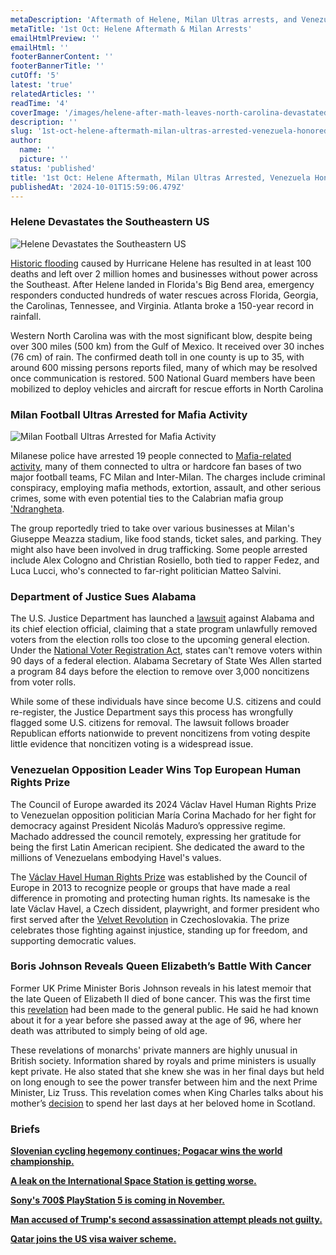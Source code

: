 ```yaml
---
metaDescription: 'Aftermath of Helene, Milan Ultras arrests, and Venezuela’s honor celebrations on October 1st.'
metaTitle: '1st Oct: Helene Aftermath & Milan Arrests'
emailHtmlPreview: ''
emailHtml: ''
footerBannerContent: ''
footerBannerTitle: ''
cutOff: '5'
latest: 'true'
relatedArticles: ''
readTime: '4'
coverImage: '/images/helene-after-math-leaves-north-carolina-devastated-c0ND.webp'
description: ''
slug: '1st-oct-helene-aftermath-milan-ultras-arrested-venezuela-honored'
author:
  name: ''
  picture: ''
status: 'published'
title: '1st Oct: Helene Aftermath, Milan Ultras Arrested, Venezuela Honored'
publishedAt: '2024-10-01T15:59:06.479Z'
---
```


### Helene Devastates the Southeastern US

![Helene Devastates the Southeastern US](/images/helene-after-math-leaves-north-carolina-devastated-MzMj.webp)

[Historic flooding](https://www.cbsnews.com/news/hurricane-helene-path-florida/) caused by Hurricane Helene has resulted in at least 100 deaths and left over 2 million homes and businesses without power across the Southeast. After Helene landed in Florida's Big Bend area, emergency responders conducted hundreds of water rescues across Florida, Georgia, the Carolinas, Tennessee, and Virginia. Atlanta broke a 150-year record in rainfall.

Western North Carolina was with the most significant blow, despite being over 300 miles (500 km) from the Gulf of Mexico. It received over 30 inches (76 cm) of rain. The confirmed death toll in one county is up to 35, with around 600 missing persons reports filed, many of which may be resolved once communication is restored. 500 National Guard members have been mobilized to deploy vehicles and aircraft for rescue efforts in North Carolina

### Milan Football Ultras Arrested for Mafia Activity

![Milan Football Ultras Arrested for Mafia Activity](/images/milan-football-ultras-arrested-for-mafia-actvity-gxMz.webp)

Milanese police have arrested 19 people connected to [Mafia-related activity](https://www.euronews.com/2024/09/30/inter-and-milan-ultra-football-fans-decimated-by-mafia-arrests-in-massive-police-crackdown), many of them connected to ultra or hardcore fan bases of two major football teams, FC Milan and Inter-Milan. The charges include criminal conspiracy, employing mafia methods, extortion, assault, and other serious crimes, some with even potential ties to the Calabrian mafia group ['Ndrangheta](https://www.calabriatheotheritaly.com/the-ndrangheta/).

The group reportedly tried to take over various businesses at Milan's Giuseppe Meazza stadium, like food stands, ticket sales, and parking. They might also have been involved in drug trafficking. Some people arrested include Alex Cologno and Christian Rosiello, both tied to rapper Fedez, and Luca Lucci, who's connected to far-right politician Matteo Salvini.

### Department of Justice Sues Alabama

The U.S. Justice Department has launched a [lawsuit](https://www.npr.org/2024/09/27/nx-s1-5131578/alabama-noncitizen-voter-purge-lawsuit) against Alabama and its chief election official, claiming that a state program unlawfully removed voters from the election rolls too close to the upcoming general election. Under the [National Voter Registration Act](https://uscode.house.gov/view.xhtml?path=/prelim@title52/subtitle2/chapter205&edition=prelim), states can't remove voters within 90 days of a federal election. Alabama Secretary of State Wes Allen started a program 84 days before the election to remove over 3,000 noncitizens from voter rolls.

While some of these individuals have since become U.S. citizens and could re-register, the Justice Department says this process has wrongfully flagged some U.S. citizens for removal. The lawsuit follows broader Republican efforts nationwide to prevent noncitizens from voting despite little evidence that noncitizen voting is a widespread issue.

### Venezuelan Opposition Leader Wins Top European Human Rights Prize

The Council of Europe awarded its 2024 Václav Havel Human Rights Prize to Venezuelan opposition politician María Corina Machado for her fight for democracy against President Nicolás Maduro’s oppressive regime. Machado addressed the council remotely, expressing her gratitude for being the first Latin American recipient. She dedicated the award to the millions of Venezuelans embodying Havel's values.

The [Václav Havel Human Rights Prize](https://www.dw.com/en/venezuela-opposition-figure-wins-top-european-rights-prize/a-70363263) was established by the Council of Europe in 2013 to recognize people or groups that have made a real difference in promoting and protecting human rights. Its namesake is the late Václav Havel, a Czech dissident, playwright, and former president who first served after the [Velvet Revolution](https://www.britannica.com/topic/Velvet-Revolution) in Czechoslovakia. The prize celebrates those fighting against injustice, standing up for freedom, and supporting democratic values.

### Boris Johnson Reveals Queen Elizabeth’s Battle With Cancer

Former UK Prime Minister Boris Johnson reveals in his latest memoir that the late Queen of Elizabeth II died of bone cancer. This was the first time this [revelation](https://www.politico.eu/article/boris-johnson-says-queen-elizabeth-ii-had-bone-cancer-uk/) had been made to the general public. He said he had known about it for a year before she passed away at the age of 96, where her death was attributed to simply being of old age.

These revelations of monarchs' private manners are highly unusual in British society. Information shared by royals and prime ministers is usually kept private. He also stated that she knew she was in her final days but held on long enough to see the power transfer between him and the next Prime Minister, Liz Truss. This revelation comes when King Charles talks about his mother’s [decision](https://people.com/king-charles-says-queen-elizabeth-chose-spend-final-days-beloved-scotland-8720290) to spend her last days at her beloved home in Scotland.

### Briefs

[**Slovenian cycling hegemony continues; Pogacar wins the world championship.**](https://www.bbc.com/sport/cycling/articles/cz6w0dn4qv6o)

[**A leak on the International Space Station is getting worse.**](https://www.wired.com/story/international-space-station-leak-getting-worse-nasa-up-at-night/)

[**Sony's 700$ PlayStation 5 is coming in November.**](https://www.wired.com/story/playstation-5-pro-coming-november/)

[**Man accused of Trump's second assassination attempt pleads not guilty.**](https://edition.cnn.com/2024/09/30/politics/ryan-wesley-routh-trump-assassination-attempt-plea/index.html)

[**Qatar joins the US visa waiver scheme.**](https://skift.com/2024/09/26/qatar-becomes-first-gulf-country-on-us-visa-waiver-list/)